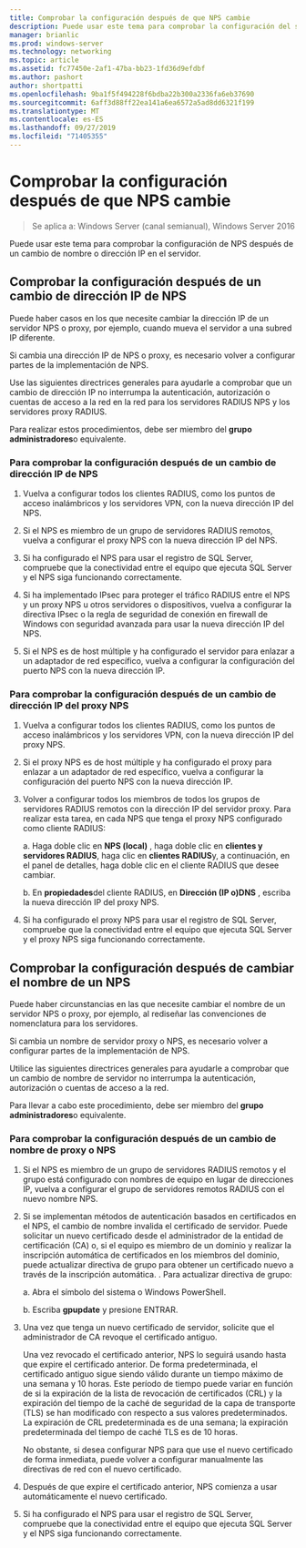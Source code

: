 ```yaml
---
title: Comprobar la configuración después de que NPS cambie
description: Puede usar este tema para comprobar la configuración del servidor de directivas de redes de Windows Server 2016 después de cambiar la dirección IP o el nombre al servidor.
manager: brianlic
ms.prod: windows-server
ms.technology: networking
ms.topic: article
ms.assetid: fc77450e-2af1-47ba-bb23-1fd36d9efdbf
ms.author: pashort
author: shortpatti
ms.openlocfilehash: 9ba1f5f494228f6bdba22b300a2336fa6eb37690
ms.sourcegitcommit: 6aff3d88ff22ea141a6ea6572a5ad8dd6321f199
ms.translationtype: MT
ms.contentlocale: es-ES
ms.lasthandoff: 09/27/2019
ms.locfileid: "71405355"
---
```

# <a name="verify-configuration-after-nps-changes"></a>Comprobar la configuración después de que NPS cambie

>Se aplica a: Windows Server (canal semianual), Windows Server 2016

Puede usar este tema para comprobar la configuración de NPS después de un cambio de nombre o dirección IP en el servidor.

## <a name="verify-configuration-after-an-nps-ip-address-change"></a>Comprobar la configuración después de un cambio de dirección IP de NPS

Puede haber casos en los que necesite cambiar la dirección IP de un servidor NPS o proxy, por ejemplo, cuando mueva el servidor a una subred IP diferente. 

Si cambia una dirección IP de NPS o proxy, es necesario volver a configurar partes de la implementación de NPS. 

Use las siguientes directrices generales para ayudarle a comprobar que un cambio de dirección IP no interrumpa la autenticación, autorización o cuentas de acceso a la red en la red para los servidores RADIUS NPS y los servidores proxy RADIUS.

Para realizar estos procedimientos, debe ser miembro del **grupo administradores**o equivalente.

### <a name="to-verify-configuration-after-an-nps-ip-address-change"></a>Para comprobar la configuración después de un cambio de dirección IP de NPS

1. Vuelva a configurar todos los clientes RADIUS, como los puntos de acceso inalámbricos y los servidores VPN, con la nueva dirección IP del NPS.

2. Si el NPS es miembro de un grupo de servidores RADIUS remotos, vuelva a configurar el proxy NPS con la nueva dirección IP del NPS.

3. Si ha configurado el NPS para usar el registro de SQL Server, compruebe que la conectividad entre el equipo que ejecuta SQL Server y el NPS siga funcionando correctamente.

4. Si ha implementado IPsec para proteger el tráfico RADIUS entre el NPS y un proxy NPS u otros servidores o dispositivos, vuelva a configurar la directiva IPsec o la regla de seguridad de conexión en firewall de Windows con seguridad avanzada para usar la nueva dirección IP del NPS.

5. Si el NPS es de host múltiple y ha configurado el servidor para enlazar a un adaptador de red específico, vuelva a configurar la configuración del puerto NPS con la nueva dirección IP.

### <a name="to-verify-configuration-after-an-nps-proxy-ip-address-change"></a>Para comprobar la configuración después de un cambio de dirección IP del proxy NPS

1. Vuelva a configurar todos los clientes RADIUS, como los puntos de acceso inalámbricos y los servidores VPN, con la nueva dirección IP del proxy NPS.

2. Si el proxy NPS es de host múltiple y ha configurado el proxy para enlazar a un adaptador de red específico, vuelva a configurar la configuración del puerto NPS con la nueva dirección IP.

3. Volver a configurar todos los miembros de todos los grupos de servidores RADIUS remotos con la dirección IP del servidor proxy. Para realizar esta tarea, en cada NPS que tenga el proxy NPS configurado como cliente RADIUS:

    a. Haga doble clic en **NPS (local)** , haga doble clic en **clientes y servidores RADIUS**, haga clic en **clientes RADIUS**y, a continuación, en el panel de detalles, haga doble clic en el cliente RADIUS que desee cambiar.

    b. En **propiedades**del cliente RADIUS, en **Dirección \(IP o\)DNS** , escriba la nueva dirección IP del proxy NPS.

4. Si ha configurado el proxy NPS para usar el registro de SQL Server, compruebe que la conectividad entre el equipo que ejecuta SQL Server y el proxy NPS siga funcionando correctamente.

## <a name="verify-configuration-after-renaming-an-nps"></a>Comprobar la configuración después de cambiar el nombre de un NPS

Puede haber circunstancias en las que necesite cambiar el nombre de un servidor NPS o proxy, por ejemplo, al rediseñar las convenciones de nomenclatura para los servidores.

Si cambia un nombre de servidor proxy o NPS, es necesario volver a configurar partes de la implementación de NPS. 

Utilice las siguientes directrices generales para ayudarle a comprobar que un cambio de nombre de servidor no interrumpa la autenticación, autorización o cuentas de acceso a la red.

Para llevar a cabo este procedimiento, debe ser miembro del **grupo administradores**o equivalente.

### <a name="to-verify-configuration-after-an-nps-or-proxy-name-change"></a>Para comprobar la configuración después de un cambio de nombre de proxy o NPS

1. Si el NPS es miembro de un grupo de servidores RADIUS remotos y el grupo está configurado con nombres de equipo en lugar de direcciones IP, vuelva a configurar el grupo de servidores remotos RADIUS con el nuevo nombre NPS.

2. Si se implementan métodos de autenticación basados en certificados en el NPS, el cambio de nombre invalida el certificado de servidor. Puede solicitar un nuevo certificado desde el administrador de la entidad de certificación (CA) o, si el equipo es miembro de un dominio y realizar la inscripción automática de certificados en los miembros del dominio, puede actualizar directiva de grupo para obtener un certificado nuevo a través de la inscripción automática. . Para actualizar directiva de grupo:

    a. Abra el símbolo del sistema o Windows PowerShell.

    b. Escriba **gpupdate** y presione ENTRAR.


3. Una vez que tenga un nuevo certificado de servidor, solicite que el administrador de CA revoque el certificado antiguo. 

     Una vez revocado el certificado anterior, NPS lo seguirá usando hasta que expire el certificado anterior. De forma predeterminada, el certificado antiguo sigue siendo válido durante un tiempo máximo de una semana y 10 horas. Este período de tiempo puede variar en función de si la expiración de la lista de revocación de certificados (CRL) y la expiración del tiempo de la caché de seguridad de la capa de transporte (TLS) se han modificado con respecto a sus valores predeterminados. La expiración de CRL predeterminada es de una semana; la expiración predeterminada del tiempo de caché TLS es de 10 horas. 

     No obstante, si desea configurar NPS para que use el nuevo certificado de forma inmediata, puede volver a configurar manualmente las directivas de red con el nuevo certificado.

4. Después de que expire el certificado anterior, NPS comienza a usar automáticamente el nuevo certificado. 

5. Si ha configurado el NPS para usar el registro de SQL Server, compruebe que la conectividad entre el equipo que ejecuta SQL Server y el NPS siga funcionando correctamente.

